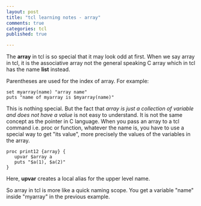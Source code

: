```yaml
---
layout: post
title: "tcl learning notes - array"
comments: true
categories: tcl
published: true

---
```


The __array__ in tcl is so special that it may look odd at first. When we say array in tcl, it is the associative array not the general speaking C array which in tcl has the name __list__ instead.

Parentheses are used for the index of array. For example:

    set myarray(name) "array name"
    puts "name of myarray is $myarray(name)"

This is nothing special. But the fact that _array is just a collection of variable and does not have a value_ is not easy to understand. It is not the same concept as the pointer in C language. When you pass an array to a tcl command i.e. proc or function, whatever the name is, you have to use a special way to get "its value", more precisely the values of the variables in the array.

    proc print12 {array} {
       upvar $array a
       puts "$a(1), $a(2)"
    }

Here, __upvar__ creates a local alias for the upper level name.

So array in tcl is more like a quick naming scope. You get a variable "name" inside "myarray" in the previous example.